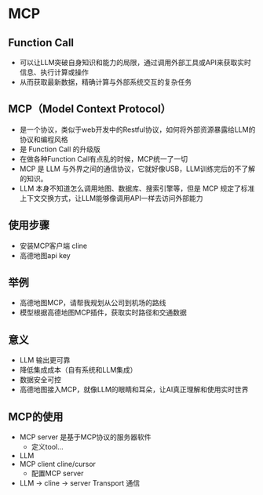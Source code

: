 # MCP


## Function Call
- 可以让LLM突破自身知识和能力的局限，通过调用外部工具或API来获取实时信息、执行计算或操作
- 从而获取最新数据，精确计算与外部系统交互的复杂任务
## MCP（Model Context Protocol）
- 是一个协议，类似于web开发中的Restful协议，如何将外部资源暴露给LLM的协议和编程风格
- 是 Function Call 的升级版
- 在做各种Function Call有点乱的时候，MCP统一了一切
- MCP 是 LLM 与外界之间的通信协议，它就好像USB，LLM训练完后的不了解的知识。
- LLM 本身不知道怎么调用地图、数据库、搜索引擎等，但是 MCP 规定了标准上下文交换方式，让LLM能够像调用API一样去访问外部能力
## 使用步骤
- 安装MCP客户端 cline
- 高德地图api key

## 举例
- 高德地图MCP，请帮我规划从公司到机场的路线
- 模型根据高德地图MCP插件，获取实时路径和交通数据

## 意义
- LLM 输出更可靠
- 降低集成成本（自有系统和LLM集成）
- 数据安全可控
- 高德地图接入MCP，就像LLM的眼睛和耳朵，让AI真正理解和使用实时世界


## MCP的使用
- MCP server 是基于MCP协议的服务器软件
  - 定义tool...
- LLM
- MCP client cline/cursor
  - 配置MCP server
- LLM -> cline -> server Transport 通信